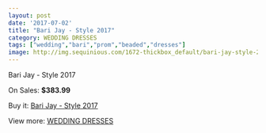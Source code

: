 ```yaml
---
layout: post
date: '2017-07-02'
title: "Bari Jay - Style 2017"
category: WEDDING DRESSES
tags: ["wedding","bari","prom","beaded","dresses"]
image: http://img.sequinious.com/1672-thickbox_default/bari-jay-style-2017.jpg
---
```

Bari Jay - Style 2017

On Sales: **$383.99**
<a href="https://www.sequinious.com/wedding-dresses/637-bari-jay-style-2017.html"><amp-img layout="responsive" width="600" height="600" src="//img.sequinious.com/1672-thickbox_default/bari-jay-style-2017.jpg" alt="Bari Jay - Style 2017 0" /></a>

Buy it: [Bari Jay - Style 2017](https://www.sequinious.com/wedding-dresses/637-bari-jay-style-2017.html "Bari Jay - Style 2017")

View more: [WEDDING DRESSES](https://www.sequinious.com/2-wedding-dresses "WEDDING DRESSES")